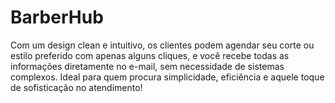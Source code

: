 # BarberHub
Com um design clean e intuitivo, os clientes podem agendar seu corte ou estilo preferido com apenas alguns cliques, e você recebe todas as informações diretamente no e-mail, sem necessidade de sistemas complexos. Ideal para quem procura simplicidade, eficiência e aquele toque de sofisticação no atendimento!
